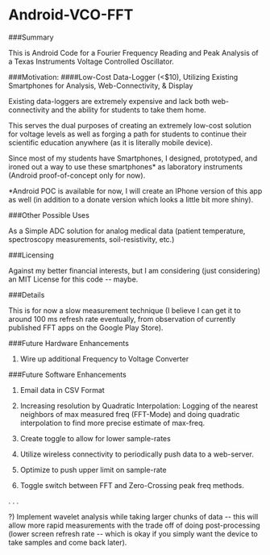 Android-VCO-FFT
===============


###Summary

This is Android Code for a Fourier Frequency Reading and Peak Analysis of a Texas Instruments Voltage Controlled Oscillator.


###Motivation: 
####Low-Cost Data-Logger (<$10), Utilizing Existing Smartphones for Analysis, Web-Connectivity, & Display

Existing data-loggers are extremely expensive and lack both web-connectivity and the ability for students to take them home.

This serves the dual purposes of creating an extremely low-cost solution for voltage levels as well as forging a path for students to continue their scientific education anywhere (as it is literally mobile device). 

Since most of my students have Smartphones, I designed, prototyped, and ironed out a way to use these smartphones* as laboratory instruments (Android proof-of-concept only for now).

*Android POC is available for now, I will create an IPhone version of this app as well (in addition to a donate version which looks a little bit more shiny).


###Other Possible Uses

As a Simple ADC solution for analog medical data (patient temperature, spectroscopy measurements, soil-resistivity, etc.)


###Licensing

Against my better financial interests, but I am considering (just considering) an MIT License for this code -- maybe.


###Details

This is for now a slow measurement technique (I believe I can get it to around 100 ms refresh rate eventually, from observation of currently published FFT apps on the Google Play Store).


###Future Hardware Enhancements


1) Wire up additional Frequency to Voltage Converter


###Future Software Enhancements

1) Email data in CSV Format

2) Increasing resolution by Quadratic Interpolation: Logging of the nearest neighbors of max measured freq (FFT-Mode) and doing quadratic interpolation to find more precise estimate of max-freq.

3) Create toggle to allow for lower sample-rates

4) Utilize wireless connectivity to periodically push data to a web-server.

5) Optimize to push upper limit on sample-rate

6) Toggle switch between FFT and Zero-Crossing peak freq methods.

.
.
.

?) Implement wavelet analysis while taking larger chunks of data -- this will allow more rapid measurements with the trade off of doing post-processing (lower screen refresh rate -- which is okay if you simply want the device to take samples and come back later).




